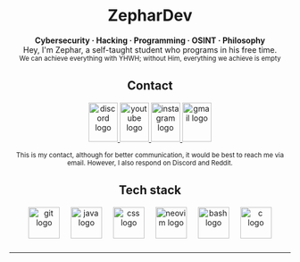 <h1 align="center">ZepharDev</h1>

<p align="center">
  <b>Cybersecurity · Hacking · Programming · OSINT · Philosophy</b>
  <br>Hey, I'm Zephar, a self-taught student who programs in his free time.</br>
  <sub>We can achieve everything with YHWH; without Him, everything we achieve is empty </sub>
</p>

<h2 align="center">Contact</h2>



<div align="center">
  <a href="https://discord.gg/qAQMh3Wg" target="_blank">
    <img src="https://raw.githubusercontent.com/maurodesouza/profile-readme-generator/master/src/assets/icons/social/discord/default.svg" width="52" height="70" alt="discord logo"  />
  </a>
  <a href="https://www.youtube.com/@zephartw" target="_blank">
    <img src="https://raw.githubusercontent.com/maurodesouza/profile-readme-generator/master/src/assets/icons/social/youtube/default.svg" width="52" height="70" alt="youtube logo"  />
  </a>
  <a href="https://www.instagram.com/zephartw" target="_blank">
    <img src="https://raw.githubusercontent.com/maurodesouza/profile-readme-generator/master/src/assets/icons/social/instagram/default.svg" width="52" height="70" alt="instagram logo"  />
  </a>
  <a href="mailto:zephartw@gmail.com" target="_blank">
    <img src="https://raw.githubusercontent.com/maurodesouza/profile-readme-generator/master/src/assets/icons/social/gmail/default.svg" width="52" height="70" alt="gmail logo"  />
  </a>
</div>

<p align="center"> 
  <sub>This is my contact, although for better communication, it would be best to reach me via email. However, I also respond on Discord and Reddit.</sub>
</p>

<h2 align="center">Tech stack</h2>


<div align="center">
  <img src="https://cdn.jsdelivr.net/gh/devicons/devicon/icons/git/git-original.svg" height="56" alt="git logo"  />
  <img width="12" />
  <img src="https://cdn.jsdelivr.net/gh/devicons/devicon/icons/java/java-original.svg" height="56" alt="java logo"  />
  <img width="12" />
  <img src="https://cdn.jsdelivr.net/gh/devicons/devicon/icons/css3/css3-original.svg" height="56" alt="css logo"  />
  <img width="12" />
  <img src="https://cdn.simpleicons.org/neovim/57A143" height="56" alt="neovim logo"  />
  <img width="12" />
  <img src="https://cdn.jsdelivr.net/gh/devicons/devicon/icons/bash/bash-plain.svg" height="56" alt="bash logo"  />
  <img width="12" />
  <img src="https://cdn.jsdelivr.net/gh/devicons/devicon/icons/c/c-original.svg" height="56" alt="c logo"  />
</div>

###


---



###
